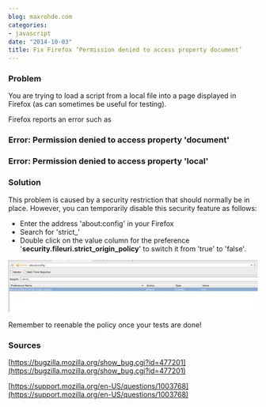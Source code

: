```yaml
---
blog: maxrohde.com
categories:
- javascript
date: "2014-10-03"
title: Fix Firefox ‘Permission denied to access property document’
---
```


### Problem

You are trying to load a script from a local file into a page displayed in Firefox (as can sometimes be useful for testing).

Firefox reports an error such as

### Error: Permission denied to access property 'document'

### Error: Permission denied to access property 'local'

### Solution

This problem is caused by a security restriction that should normally be in place. However, you can temporarily disable this security feature as follows:

- Enter the address 'about:config' in your Firefox
- Search for 'strict\_'
- Double click on the value column for the preference '**security.fileuri.strict_origin_policy**' to switch it from 'true' to 'false'.

![](images/100314_0502_fixfirefoxp1.png)

Remember to reenable the policy once your tests are done!

### Sources

[https://bugzilla.mozilla.org/show_bug.cgi?id=477201](https://bugzilla.mozilla.org/show_bug.cgi?id=477201)

[https://support.mozilla.org/en-US/questions/1003768](https://support.mozilla.org/en-US/questions/1003768)
